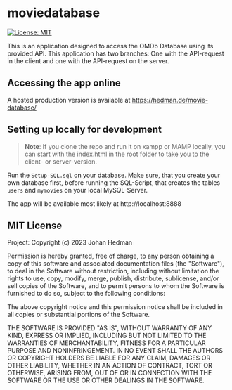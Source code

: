 # moviedatabase

[![License: MIT](https://img.shields.io/badge/License-MIT-yellow.svg)](https://opensource.org/licenses/MIT)

This is an application designed to access the OMDb Database using its provided API.
This application has two branches: One with the API-request in the client and one with the API-request on the server.

## Accessing the app online

A hosted production version is available at https://hedman.de/movie-database/

## Setting up locally for development

<!-- Create a `.env` file in the root directory with contents similar to the `.env.example` files.-->

> **Note**: If you clone the repo and run it on xampp or MAMP locally, you can start with the index.html in the root folder to take you to the client- or server-version.

Run the `Setup-SQL.sql` on your database. Make sure, that you create your own database first, before running the SQL-Script, that creates the tables `users` and `mymovies` on your local MySQL-Server.

The app will be available most likely at http://localhost:8888

## MIT License

Project: Copyright (c) 2023 Johan Hedman

Permission is hereby granted, free of charge, to any person obtaining a copy
of this software and associated documentation files (the "Software"), to deal
in the Software without restriction, including without limitation the rights
to use, copy, modify, merge, publish, distribute, sublicense, and/or sell
copies of the Software, and to permit persons to whom the Software is
furnished to do so, subject to the following conditions:

The above copyright notice and this permission notice shall be included in all
copies or substantial portions of the Software.

THE SOFTWARE IS PROVIDED "AS IS", WITHOUT WARRANTY OF ANY KIND, EXPRESS OR
IMPLIED, INCLUDING BUT NOT LIMITED TO THE WARRANTIES OF MERCHANTABILITY,
FITNESS FOR A PARTICULAR PURPOSE AND NONINFRINGEMENT. IN NO EVENT SHALL THE
AUTHORS OR COPYRIGHT HOLDERS BE LIABLE FOR ANY CLAIM, DAMAGES OR OTHER
LIABILITY, WHETHER IN AN ACTION OF CONTRACT, TORT OR OTHERWISE, ARISING FROM,
OUT OF OR IN CONNECTION WITH THE SOFTWARE OR THE USE OR OTHER DEALINGS IN THE
SOFTWARE.
